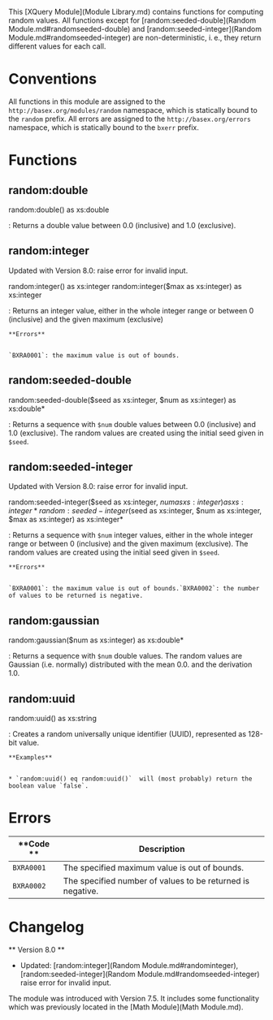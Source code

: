  


 
This [XQuery Module](Module Library.md) contains functions for computing random values. All functions except for [random:seeded-double](Random Module.md#randomseeded-double) and [random:seeded-integer](Random Module.md#randomseeded-integer) are non-deterministic, i. e., they return different values for each call. 

 
# Conventions

All functions in this module are assigned to the `http://basex.org/modules/random` namespace, which is statically bound to the `random` prefix. All errors are assigned to the `http://basex.org/errors` namespace, which is statically bound to the `bxerr` prefix. 

 
# Functions

## random:double

random:double() as xs:double

:   Returns a double value between 0.0 (inclusive) and 1.0 (exclusive). 


## random:integer

Updated with Version 8.0: raise error for invalid input. 


random:integer() as xs:integer
random:integer($max as xs:integer) as xs:integer

:   Returns an integer value, either in the whole integer range or between 0 (inclusive) and the given maximum (exclusive) 

    **Errors**


    `BXRA0001`: the maximum value is out of bounds. 


## random:seeded-double

random:seeded-double($seed as xs:integer, $num as xs:integer) as xs:double*

:   Returns a sequence with `$num` double values between 0.0 (inclusive) and 1.0 (exclusive). The random values are created using the initial seed given in `$seed`. 


## random:seeded-integer

Updated with Version 8.0: raise error for invalid input. 


random:seeded-integer($seed as xs:integer, $num as xs:integer) as xs:integer*
random:seeded-integer($seed as xs:integer, $num as xs:integer, $max as xs:integer) as xs:integer*

:   Returns a sequence with `$num` integer values, either in the whole integer range or between 0 (inclusive) and the given maximum (exclusive). The random values are created using the initial seed given in `$seed`. 

    **Errors**


    `BXRA0001`: the maximum value is out of bounds.`BXRA0002`: the number of values to be returned is negative. 


## random:gaussian

random:gaussian($num as xs:integer) as xs:double*

:   Returns a sequence with `$num` double values. The random values are Gaussian (i.e. normally) distributed with the mean 0.0. and the derivation 1.0. 


## random:uuid

random:uuid() as xs:string

:   Creates a random universally unique identifier (UUID), represented as 128-bit value. 

    **Examples**


    * `random:uuid() eq random:uuid()`  will (most probably) return the boolean value `false`. 

 
# Errors

**Code ** | Description 
--------- | ------------
`BXRA0001` | The specified maximum value is out of bounds. 
`BXRA0002` | The specified number of values to be returned is negative. 
 
# Changelog
** Version 8.0 **

 * Updated: [random:integer](Random Module.md#randominteger), [random:seeded-integer](Random Module.md#randomseeded-integer) raise error for invalid input. 

The module was introduced with Version 7.5. It includes some functionality which was previously located in the [Math Module](Math Module.md). 

